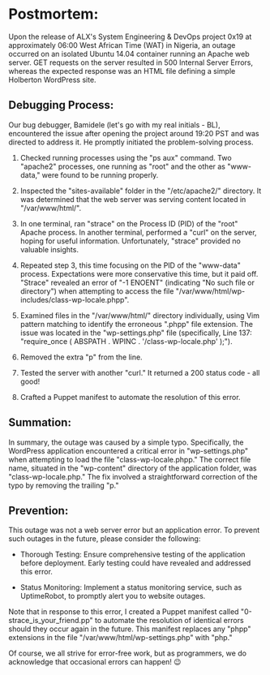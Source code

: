 
# Postmortem:

Upon the release of ALX's System Engineering & DevOps project 0x19 at approximately 06:00 West African Time (WAT) in Nigeria, an outage occurred on an isolated Ubuntu 14.04 container running an Apache web server. GET requests on the server resulted in 500 Internal Server Errors, whereas the expected response was an HTML file defining a simple Holberton WordPress site.

## Debugging Process:

Our bug debugger, Bamidele (let's go with my real initials - BL),
encountered the issue after opening the project around 19:20 PST and was 
directed to address it. He promptly initiated the problem-solving process.

1. Checked running processes using the "ps aux" command. Two "apache2" processes, 
one running as "root" and the other as "www-data," were found to be running properly.

2. Inspected the "sites-available" folder in the "/etc/apache2/" directory. 
It was determined that the web server was serving content located in "/var/www/html/".

3. In one terminal, ran "strace" on the Process ID (PID) of the "root" Apache process. 
In another terminal, performed a "curl" on the server, hoping for useful information. 
Unfortunately, "strace" provided no valuable insights.

4. Repeated step 3, this time focusing on the PID of the "www-data" process. 
Expectations were more conservative this time, but it paid off. "Strace" revealed 
an error of "-1 ENOENT" (indicating "No such file or directory") when attempting 
to access the file "/var/www/html/wp-includes/class-wp-locale.phpp".

5. Examined files in the "/var/www/html/" directory individually, using Vim pattern 
matching to identify the erroneous ".phpp" file extension. The issue was located 
in the "wp-settings.php" file (specifically, Line 137: "require_once
( ABSPATH . WPINC . '/class-wp-locale.php' );").

6. Removed the extra "p" from the line.

7. Tested the server with another "curl." It returned a 200 status code - all good!

8. Crafted a Puppet manifest to automate the resolution of this error.

## Summation:

In summary, the outage was caused by a simple typo. Specifically, the WordPress 
application encountered a critical error in "wp-settings.php" when attempting 
to load the file "class-wp-locale.phpp." The correct file name, situated in the 
"wp-content" directory of the application folder, was "class-wp-locale.php." 
The fix involved a straightforward correction of the typo by removing the trailing "p."

## Prevention:

This outage was not a web server error but an application error. 
To prevent such outages in the future, please consider the following:

* Thorough Testing: Ensure comprehensive testing of the application before deployment. 
Early testing could have revealed and addressed this error.

* Status Monitoring: Implement a status monitoring service, such as UptimeRobot, 
to promptly alert you to website outages.

Note that in response to this error, I created a Puppet manifest called 
"0-strace_is_your_friend.pp" to automate the resolution of identical errors 
should they occur again in the future. This manifest replaces any "phpp" 
extensions in the file "/var/www/html/wp-settings.php" with "php."

Of course, we all strive for error-free work, but as programmers, 
we do acknowledge that occasional errors can happen! 😉
